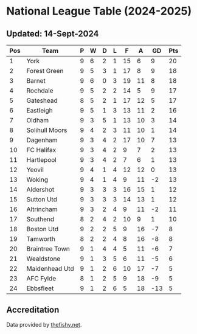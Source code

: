 # National League Table (2024-2025)
## Updated: 14-Sept-2024

| Pos | Team | P | W | D | L | F | A | GD | Pts |
| --- | --- | --- | --- | --- | --- | --- | --- | --- | --- |
| 1 | York | 9 | 6 | 2 | 1 | 15 | 6 | 9 | 20 |
| 2 | Forest Green | 9 | 5 | 3 | 1 | 17 | 8 | 9 | 18 |
| 3 | Barnet | 9 | 6 | 0 | 3 | 19 | 11 | 8 | 18 |
| 4 | Rochdale | 9 | 5 | 2 | 2 | 14 | 5 | 9 | 17 |
| 5 | Gateshead | 8 | 5 | 2 | 1 | 17 | 12 | 5 | 17 |
| 6 | Eastleigh | 9 | 5 | 1 | 3 | 13 | 11 | 2 | 16 |
| 7 | Oldham | 9 | 3 | 5 | 1 | 13 | 10 | 3 | 14 |
| 8 | Solihull Moors | 9 | 4 | 2 | 3 | 11 | 10 | 1 | 14 |
| 9 | Dagenham | 9 | 3 | 4 | 2 | 17 | 10 | 7 | 13 |
| 10 | FC Halifax | 9 | 3 | 4 | 2 | 9 | 7 | 2 | 13 |
| 11 | Hartlepool | 9 | 3 | 4 | 2 | 7 | 6 | 1 | 13 |
| 12 | Yeovil | 9 | 4 | 1 | 4 | 12 | 12 | 0 | 13 |
| 13 | Woking | 9 | 4 | 1 | 4 | 9 | 11 | -2 | 13 |
| 14 | Aldershot | 9 | 3 | 3 | 3 | 16 | 15 | 1 | 12 |
| 15 | Sutton Utd | 9 | 3 | 3 | 3 | 14 | 13 | 1 | 12 |
| 16 | Altrincham | 9 | 3 | 2 | 4 | 9 | 11 | -2 | 11 |
| 17 | Southend | 8 | 2 | 4 | 2 | 10 | 9 | 1 | 10 |
| 18 | Boston Utd | 9 | 2 | 2 | 5 | 9 | 16 | -7 | 8 |
| 19 | Tamworth | 8 | 2 | 2 | 4 | 8 | 16 | -8 | 8 |
| 20 | Braintree Town | 9 | 1 | 4 | 4 | 5 | 11 | -6 | 7 |
| 21 | Wealdstone | 9 | 1 | 3 | 5 | 6 | 11 | -5 | 6 |
| 22 | Maidenhead Utd | 9 | 1 | 2 | 6 | 10 | 17 | -7 | 5 |
| 23 | AFC Fylde | 8 | 1 | 2 | 5 | 9 | 18 | -9 | 5 |
| 24 | Ebbsfleet | 9 | 1 | 2 | 6 | 5 | 18 | -13 | 5 |

## Accreditation 

Data provided by [thefishy.net](https://www.thefishy.net/).